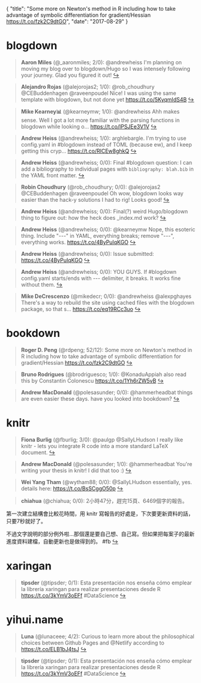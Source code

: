 {
  "title": "Some more on Newton's method in R including how to take advantage of symbolic differentiation for gradient/Hessian https://t.co/fzk2C9dtGO",
  "date": "2017-08-29"
}

# blogdown

> **Aaron Miles** (@_aaronmiles; 2/0): @andrewheiss I'm planning on moving my blog over to blogdown/Hugo so I was intensely following your journey. Glad you figured it out!  [&#8618;](https://twitter.com/xieyihui/status/902487104701300736)

<!-- -->


> **Alejandro Rojas** (@alejorojas2; 1/0): @rob_choudhury @CEBuddenhagen @raveenpoudel Nice! I was using the same template with blogdown, but not done yet https://t.co/5KyqmIdS4B  [&#8618;](https://twitter.com/xieyihui/status/902650382270291968)

<!-- -->


> **Mike Kearney📊** (@kearneymw; 1/0): @andrewheiss Ahh makes sense. Well I got a lot more familiar with the parsing functions in blogdown while looking o… https://t.co/lPSJEe3V1V  [&#8618;](https://twitter.com/xieyihui/status/902541483017953281)

<!-- -->


> **Andrew Heiss** (@andrewheiss; 1/0): arghlebargle. I'm trying to use config.yaml in #blogdown instead of TOML (because ew), and I keep getting this cryp… https://t.co/RlCEw8ghkQ  [&#8618;](https://twitter.com/xieyihui/status/902362414523367424)

<!-- -->


> **Andrew Heiss** (@andrewheiss; 0/0): Final #blogdown question: I can add a bibliography to individual pages with `bibliography: blah.bib` in the YAML front matter.  [&#8618;](https://twitter.com/xieyihui/status/902671003448360960)

<!-- -->


> **Robin Choudhury** (@rob_choudhury; 0/0): @alejorojas2 @CEBuddenhagen @raveenpoudel Oh wow, blogdown looks way easier than the hack-y solutions I had to rig! Looks good!  [&#8618;](https://twitter.com/xieyihui/status/902654318343577604)

<!-- -->


> **Andrew Heiss** (@andrewheiss; 0/0): Final(?) weird Hugo/blogdown thing to figure out: how the heck does _index.md work?  [&#8618;](https://twitter.com/xieyihui/status/902558362084061185)

<!-- -->


> **Andrew Heiss** (@andrewheiss; 0/0): @kearneymw Nope, this esoteric thing. Include "---" in YAML, everything breaks; remove "---", everything works. https://t.co/4ByPuIqKGO  [&#8618;](https://twitter.com/xieyihui/status/902398618056908800)

<!-- -->


> **Andrew Heiss** (@andrewheiss; 0/0): Issue submitted: https://t.co/4ByPuIqKGO  [&#8618;](https://twitter.com/xieyihui/status/902374215688495104)

<!-- -->


> **Andrew Heiss** (@andrewheiss; 0/0): YOU GUYS. If #blogdown config.yaml starts/ends with --- delimiter, it breaks. It works fine without them.  [&#8618;](https://twitter.com/xieyihui/status/902370760370511873)

<!-- -->


> **Mike DeCrescenzo** (@mikedecr; 0/0): @andrewheiss @alexpghayes There's a way to rebuild the site using cached files with the blogdown package, so that s… https://t.co/eq19RCc3uo  [&#8618;](https://twitter.com/xieyihui/status/902329968910364673)

<!-- -->


# bookdown

> **Roger D. Peng** (@rdpeng; 52/12): Some more on Newton's method in R including how to take advantage of symbolic differentiation for gradient/Hessian https://t.co/fzk2C9dtGO  [&#8618;](https://twitter.com/xieyihui/status/902501794428862464)

<!-- -->


> **Bruno Rodrigues** (@brodriguesco; 1/0): @KonaduAppiah also read this by  Constantin Colonescu https://t.co/1Yh6rZW5vB  [&#8618;](https://twitter.com/xieyihui/status/902639622865518594)

<!-- -->


> **Andrew MacDonald** (@polesasunder; 0/0): @hammerheadbat things are even easier these days. have you looked into bookdown?  [&#8618;](https://twitter.com/xieyihui/status/902565607912202241)

<!-- -->


# knitr

> **Fiona Burlig** (@fburlig; 3/0): @paulgp @SallyLHudson I really like knitr - lets you integrate R code into a more standard LaTeX document.  [&#8618;](https://twitter.com/xieyihui/status/902505842825719808)

<!-- -->


> **Andrew MacDonald** (@polesasunder; 1/0): @hammerheadbat You're writing your thesis in knitr! I did that too :)  [&#8618;](https://twitter.com/xieyihui/status/902562041495511045)

<!-- -->


> **Wei Yang Tham** (@wytham88; 0/0): @SallyLHudson essentially, yes. details here: https://t.co/BsSCggO50p  [&#8618;](https://twitter.com/xieyihui/status/902600227764531200)

<!-- -->


> **chiahua** (@chiahua; 0/0): 2小時47分，趕完15頁、6469個字的報告。
>
第一次建立結構會比較花時間，用 knitr 寫報告的好處是，下次要更新資料的話，只要7秒就好了。
>
不過文字說明的部分例外啦…那個還是要自己想、自己寫。但如果把每案子的最新進度資料建檔，自動更新也是做得到的。 #fb  [&#8618;](https://twitter.com/xieyihui/status/902524987583619072)

<!-- -->


# xaringan

> **tipsder** (@tipsder; 0/1): Esta presentación nos enseña cómo emplear la librería xaringan para realizar presentaciones desde R
https://t.co/3kYmV3oEFf
#DataScience  [&#8618;](https://twitter.com/xieyihui/status/902664189373755392)

<!-- -->


# yihui.name

> **Luna** (@lunaceee; 4/2): Curious to learn more about the philosophical choices between Github Pages and @Netlify according to https://t.co/ELB1bJ4tsJ  [&#8618;](https://twitter.com/xieyihui/status/902403698352984064)

<!-- -->


> **tipsder** (@tipsder; 0/1): Esta presentación nos enseña cómo emplear la librería xaringan para realizar presentaciones desde R
https://t.co/3kYmV3oEFf
#DataScience  [&#8618;](https://twitter.com/xieyihui/status/902664189373755392)

<!-- -->


